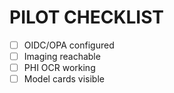 # PILOT CHECKLIST
- [ ] OIDC/OPA configured
- [ ] Imaging reachable
- [ ] PHI OCR working
- [ ] Model cards visible
